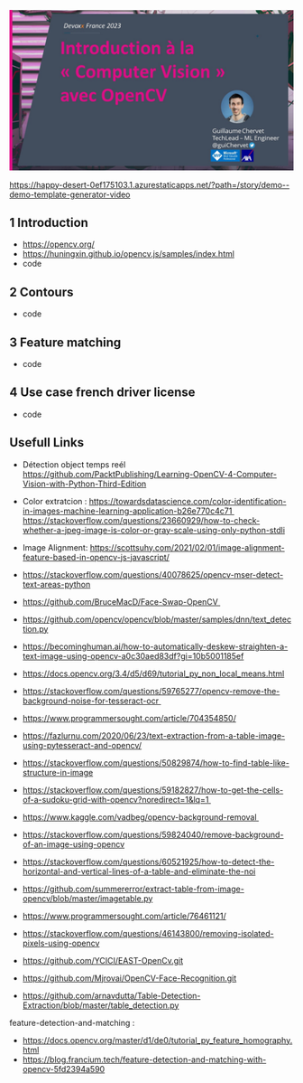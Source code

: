 
![](main.jpg)

https://happy-desert-0ef175103.1.azurestaticapps.net/?path=/story/demo--demo-template-generator-video

## 1 Introduction

- https://opencv.org/
- https://huningxin.github.io/opencv.js/samples/index.html
- code

## 2 Contours

- code

## 3 Feature matching

- code

## 4 Use case french driver license

- code

## Usefull Links

- Détection object temps reél
https://github.com/PacktPublishing/Learning-OpenCV-4-Computer-Vision-with-Python-Third-Edition
- Color extratcion : https://towardsdatascience.com/color-identification-in-images-machine-learning-application-b26e770c4c71 
https://stackoverflow.com/questions/23660929/how-to-check-whether-a-jpeg-image-is-color-or-gray-scale-using-only-python-stdli
- Image Alignment:
https://scottsuhy.com/2021/02/01/image-alignment-feature-based-in-opencv-js-javascript/

- https://stackoverflow.com/questions/40078625/opencv-mser-detect-text-areas-python
- https://github.com/BruceMacD/Face-Swap-OpenCV 
- https://github.com/opencv/opencv/blob/master/samples/dnn/text_detection.py
- https://becominghuman.ai/how-to-automatically-deskew-straighten-a-text-image-using-opencv-a0c30aed83df?gi=10b5001185ef
- https://docs.opencv.org/3.4/d5/d69/tutorial_py_non_local_means.html
- https://stackoverflow.com/questions/59765277/opencv-remove-the-background-noise-for-tesseract-ocr 
- https://www.programmersought.com/article/704354850/

- https://fazlurnu.com/2020/06/23/text-extraction-from-a-table-image-using-pytesseract-and-opencv/
- https://stackoverflow.com/questions/50829874/how-to-find-table-like-structure-in-image
- https://stackoverflow.com/questions/59182827/how-to-get-the-cells-of-a-sudoku-grid-with-opencv?noredirect=1&lq=1 
- https://www.kaggle.com/vadbeg/opencv-background-removal 
- https://stackoverflow.com/questions/59824040/remove-background-of-an-image-using-opencv
- https://stackoverflow.com/questions/60521925/how-to-detect-the-horizontal-and-vertical-lines-of-a-table-and-eliminate-the-noi
- https://github.com/summererror/extract-table-from-image-opencv/blob/master/imagetable.py

- https://www.programmersought.com/article/76461121/
- https://stackoverflow.com/questions/46143800/removing-isolated-pixels-using-opencv
- https://github.com/YCICI/EAST-OpenCv.git
- https://github.com/Mjrovai/OpenCV-Face-Recognition.git
- https://github.com/arnavdutta/Table-Detection-Extraction/blob/master/table_detection.py

feature-detection-and-matching :
- https://docs.opencv.org/master/d1/de0/tutorial_py_feature_homography.html
- https://blog.francium.tech/feature-detection-and-matching-with-opencv-5fd2394a590

